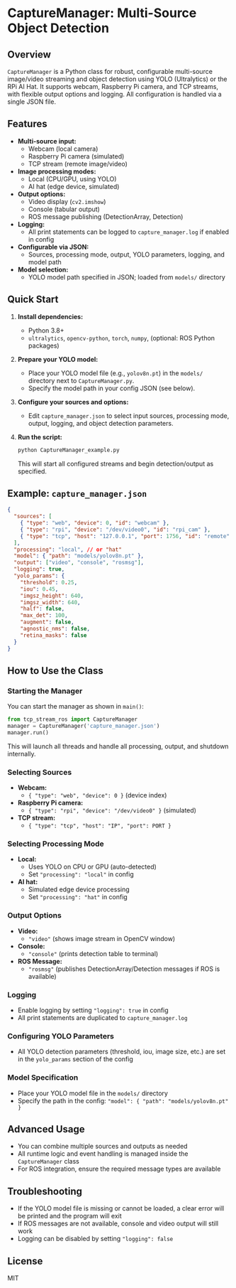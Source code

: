 # CaptureManager: Multi-Source Object Detection

## Overview

`CaptureManager` is a Python class for robust, configurable multi-source image/video streaming and object detection using YOLO (Ultralytics) or the RPi AI Hat. It supports webcam, Raspberry Pi camera, and TCP streams, with flexible output options and logging. All configuration is handled via a single JSON file.

## Features
- **Multi-source input:**
  - Webcam (local camera)
  - Raspberry Pi camera (simulated)
  - TCP stream (remote image/video)
- **Image processing modes:**
  - Local (CPU/GPU, using YOLO)
  - AI hat (edge device, simulated)
- **Output options:**
  - Video display (`cv2.imshow`)
  - Console (tabular output)
  - ROS message publishing (DetectionArray, Detection)
- **Logging:**
  - All print statements can be logged to `capture_manager.log` if enabled in config
- **Configurable via JSON:**
  - Sources, processing mode, output, YOLO parameters, logging, and model path
- **Model selection:**
  - YOLO model path specified in JSON; loaded from `models/` directory

## Quick Start

1. **Install dependencies:**
   - Python 3.8+
   - `ultralytics`, `opencv-python`, `torch`, `numpy`, (optional: ROS Python packages)

2. **Prepare your YOLO model:**
   - Place your YOLO model file (e.g., `yolov8n.pt`) in the `models/` directory next to `CaptureManager.py`.
   - Specify the model path in your config JSON (see below).

3. **Configure your sources and options:**
   - Edit `capture_manager.json` to select input sources, processing mode, output, logging, and object detection parameters.

4. **Run the script:**
   ```bash
   python CaptureManager_example.py
   ```
   This will start all configured streams and begin detection/output as specified.

## Example: `capture_manager.json`
```json
{
  "sources": [
    { "type": "web", "device": 0, "id": "webcam" },
    { "type": "rpi", "device": "/dev/video0", "id": "rpi_cam" },
    { "type": "tcp", "host": "127.0.0.1", "port": 1756, "id": "remote" }
  ],
  "processing": "local", // or "hat"
  "model": { "path": "models/yolov8n.pt" },
  "output": ["video", "console", "rosmsg"],
  "logging": true,
  "yolo_params": {
    "threshold": 0.25,
    "iou": 0.45,
    "imgsz_height": 640,
    "imgsz_width": 640,
    "half": false,
    "max_det": 100,
    "augment": false,
    "agnostic_nms": false,
    "retina_masks": false
  }
}
```

## How to Use the Class

### Starting the Manager
You can start the manager as shown in `main()`:
```python
from tcp_stream_ros import CaptureManager
manager = CaptureManager('capture_manager.json')
manager.run()
```
This will launch all threads and handle all processing, output, and shutdown internally.

### Selecting Sources
- **Webcam:**
  - `{ "type": "web", "device": 0 }` (device index)
- **Raspberry Pi camera:**
  - `{ "type": "rpi", "device": "/dev/video0" }` (simulated)
- **TCP stream:**
  - `{ "type": "tcp", "host": "IP", "port": PORT }`

### Selecting Processing Mode
- **Local:**
  - Uses YOLO on CPU or GPU (auto-detected)
  - Set `"processing": "local"` in config
- **AI hat:**
  - Simulated edge device processing
  - Set `"processing": "hat"` in config

### Output Options
- **Video:**
  - `"video"` (shows image stream in OpenCV window)
- **Console:**
  - `"console"` (prints detection table to terminal)
- **ROS Message:**
  - `"rosmsg"` (publishes DetectionArray/Detection messages if ROS is available)

### Logging
- Enable logging by setting `"logging": true` in config
- All print statements are duplicated to `capture_manager.log`

### Configuring YOLO Parameters
- All YOLO detection parameters (threshold, iou, image size, etc.) are set in the `yolo_params` section of the config

### Model Specification
- Place your YOLO model file in the `models/` directory
- Specify the path in the config: `"model": { "path": "models/yolov8n.pt" }`

## Advanced Usage
- You can combine multiple sources and outputs as needed
- All runtime logic and event handling is managed inside the `CaptureManager` class
- For ROS integration, ensure the required message types are available

## Troubleshooting
- If the YOLO model file is missing or cannot be loaded, a clear error will be printed and the program will exit
- If ROS messages are not available, console and video output will still work
- Logging can be disabled by setting `"logging": false`

## License
MIT



